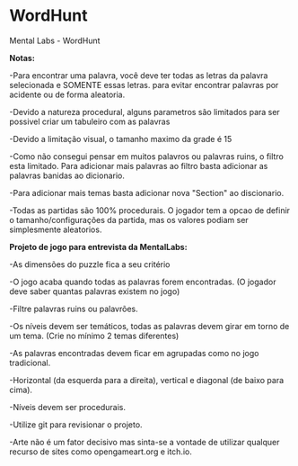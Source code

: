 # WordHunt
Mental Labs - WordHunt

<b>Notas:</b>

  -Para encontrar uma palavra, você deve ter todas as letras da palavra selecionada e SOMENTE essas letras. para evitar encontrar palavras por acidente ou de forma aleatoria.

  -Devido a natureza procedural, alguns parametros são limitados para ser possivel criar um tabuleiro com as palavras

  -Devido a limitação visual, o tamanho maximo da grade é 15
  
  -Como não consegui pensar em muitos palavros ou palavras ruins, o filtro esta limitado. Para adicionar mais palavras ao filtro basta adicionar as palavras banidas ao dicionario.
  
  -Para adicionar mais temas basta adicionar nova "Section" ao discionario.
  
  -Todas as partidas são 100% procedurais. O jogador tem a opcao de definir o tamanho/configurações da partida, mas os valores podiam ser simplesmente aleatorios.
  




<b>Projeto de jogo para entrevista da MentalLabs:</b>

-As dimensões do puzzle fica a seu critério

-O jogo acaba quando todas as palavras forem encontradas. (O jogador deve saber quantas palavras existem no jogo)

-Filtre palavras ruins ou palavrões.

-Os níveis devem ser temáticos, todas as palavras devem girar em torno de um tema. (Crie no mínimo 2 temas diferentes)

-As palavras encontradas devem ficar em agrupadas como no jogo tradicional.

-Horizontal (da esquerda para a direita), vertical e diagonal (de baixo para cima).

-Níveis devem ser procedurais.

-Utilize git para revisionar o projeto.

-Arte não é um fator decisivo mas sinta-se a vontade de utilizar qualquer recurso de sites como opengameart.org e itch.io.
